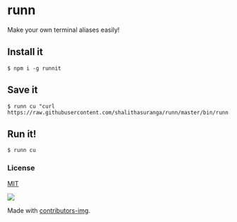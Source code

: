 # runn

Make your own terminal aliases easily!

## Install it

```
$ npm i -g runnit
```

## Save it

```
$ runn cu "curl https://raw.githubusercontent.com/shalithasuranga/runn/master/bin/runn.js"
```

## Run it!

```
$ runn cu
```

### License

[MIT](https://github.com/99xt/runn/blob/master/LICENSE)

<a href="https://github.com/99xt/runn/graphs/contributors">
  <img src="https://contributors-img.firebaseapp.com/image?repo=99xt/runn" />
</a>

Made with [contributors-img](https://contributors-img.firebaseapp.com).
